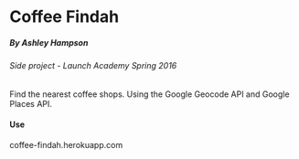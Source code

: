 # Coffee Findah

##### By Ashley Hampson

###### Side project - Launch Academy Spring 2016

Find the nearest coffee shops. Using the Google Geocode API and Google Places API.

#### Use
coffee-findah.herokuapp.com

